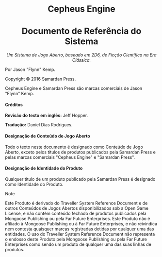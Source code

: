 <h1 style="text-align:center">Cepheus Engine</h1> <!-- {docsify-ignore-all} -->

<h1 style="text-align:center">Documento de Referência do Sistema</h1>

_<center>Um Sistema de Jogo Aberto, baseado em 2D6, de Ficção Científica na Era Clássica.</center>_

Por Jason "Flynn" Kemp.

Copyright © 2016 Samardan Press.

Cepheus Engine e Samardan Press são marcas comerciais de Jason "Flynn" Kemp.

#### Créditos

**Revisão do texto em inglês:** Jeff Hopper.

**Tradução:** Daniel Dias Rodrigues.

#### Designação de Conteúdo de Jogo Aberto

Todo o texto neste documento é designado como Conteúdo de Jogo Aberto, exceto pelos títulos de produtos publicados pela Samardan Press e pelas marcas comerciais "Cepheus Engine" e "Samardan Press".

#### Designação de Identidade do Produto

Qualquer título de um produto publicado pela Samardan Press é designado como Identidade do Produto.

> [!Note]
> Este Produto é derivado do Traveller System Reference Document e de outros Conteúdos de Jogos Abertos disponibilizados sob a Open Game License, e não contém conteúdo fechado de produtos publicados pela Mongoose Publishing ou pela Far Future Enterprises. Este Produto não é afiliado à Mongoose Publishing ou à Far Future Enterprises, e não reivindica nem contesta quaisquer marcas registradas detidas por qualquer uma das entidades. O uso do Traveller System Reference Document não representa o endosso deste Produto pela Mongoose Publishing ou pela Far Future Enterprises como sendo um produto de qualquer uma das suas linhas de produtos.